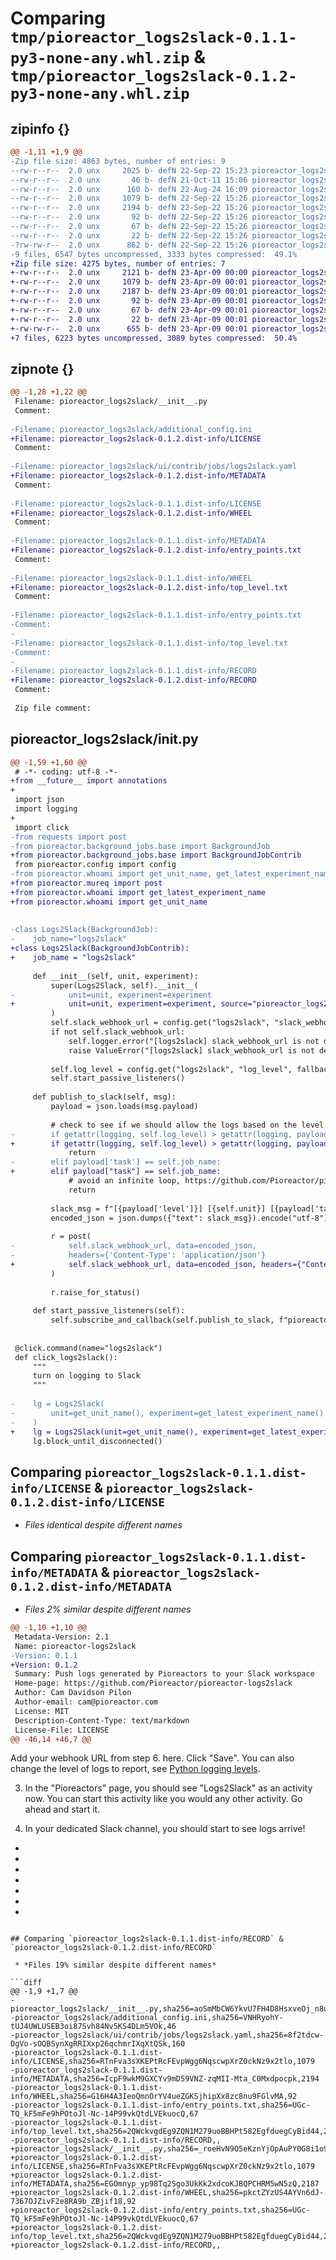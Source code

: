 # Comparing `tmp/pioreactor_logs2slack-0.1.1-py3-none-any.whl.zip` & `tmp/pioreactor_logs2slack-0.1.2-py3-none-any.whl.zip`

## zipinfo {}

```diff
@@ -1,11 +1,9 @@
-Zip file size: 4863 bytes, number of entries: 9
--rw-r--r--  2.0 unx     2025 b- defN 22-Sep-22 15:23 pioreactor_logs2slack/__init__.py
--rw-r--r--  2.0 unx       46 b- defN 21-Oct-11 15:06 pioreactor_logs2slack/additional_config.ini
--rw-r--r--  2.0 unx      160 b- defN 22-Aug-24 16:09 pioreactor_logs2slack/ui/contrib/jobs/logs2slack.yaml
--rw-r--r--  2.0 unx     1079 b- defN 22-Sep-22 15:26 pioreactor_logs2slack-0.1.1.dist-info/LICENSE
--rw-r--r--  2.0 unx     2194 b- defN 22-Sep-22 15:26 pioreactor_logs2slack-0.1.1.dist-info/METADATA
--rw-r--r--  2.0 unx       92 b- defN 22-Sep-22 15:26 pioreactor_logs2slack-0.1.1.dist-info/WHEEL
--rw-r--r--  2.0 unx       67 b- defN 22-Sep-22 15:26 pioreactor_logs2slack-0.1.1.dist-info/entry_points.txt
--rw-r--r--  2.0 unx       22 b- defN 22-Sep-22 15:26 pioreactor_logs2slack-0.1.1.dist-info/top_level.txt
-?rw-rw-r--  2.0 unx      862 b- defN 22-Sep-22 15:26 pioreactor_logs2slack-0.1.1.dist-info/RECORD
-9 files, 6547 bytes uncompressed, 3333 bytes compressed:  49.1%
+Zip file size: 4275 bytes, number of entries: 7
+-rw-r--r--  2.0 unx     2121 b- defN 23-Apr-09 00:00 pioreactor_logs2slack/__init__.py
+-rw-r--r--  2.0 unx     1079 b- defN 23-Apr-09 00:01 pioreactor_logs2slack-0.1.2.dist-info/LICENSE
+-rw-r--r--  2.0 unx     2187 b- defN 23-Apr-09 00:01 pioreactor_logs2slack-0.1.2.dist-info/METADATA
+-rw-r--r--  2.0 unx       92 b- defN 23-Apr-09 00:01 pioreactor_logs2slack-0.1.2.dist-info/WHEEL
+-rw-r--r--  2.0 unx       67 b- defN 23-Apr-09 00:01 pioreactor_logs2slack-0.1.2.dist-info/entry_points.txt
+-rw-r--r--  2.0 unx       22 b- defN 23-Apr-09 00:01 pioreactor_logs2slack-0.1.2.dist-info/top_level.txt
+-rw-rw-r--  2.0 unx      655 b- defN 23-Apr-09 00:01 pioreactor_logs2slack-0.1.2.dist-info/RECORD
+7 files, 6223 bytes uncompressed, 3089 bytes compressed:  50.4%
```

## zipnote {}

```diff
@@ -1,28 +1,22 @@
 Filename: pioreactor_logs2slack/__init__.py
 Comment: 
 
-Filename: pioreactor_logs2slack/additional_config.ini
+Filename: pioreactor_logs2slack-0.1.2.dist-info/LICENSE
 Comment: 
 
-Filename: pioreactor_logs2slack/ui/contrib/jobs/logs2slack.yaml
+Filename: pioreactor_logs2slack-0.1.2.dist-info/METADATA
 Comment: 
 
-Filename: pioreactor_logs2slack-0.1.1.dist-info/LICENSE
+Filename: pioreactor_logs2slack-0.1.2.dist-info/WHEEL
 Comment: 
 
-Filename: pioreactor_logs2slack-0.1.1.dist-info/METADATA
+Filename: pioreactor_logs2slack-0.1.2.dist-info/entry_points.txt
 Comment: 
 
-Filename: pioreactor_logs2slack-0.1.1.dist-info/WHEEL
+Filename: pioreactor_logs2slack-0.1.2.dist-info/top_level.txt
 Comment: 
 
-Filename: pioreactor_logs2slack-0.1.1.dist-info/entry_points.txt
-Comment: 
-
-Filename: pioreactor_logs2slack-0.1.1.dist-info/top_level.txt
-Comment: 
-
-Filename: pioreactor_logs2slack-0.1.1.dist-info/RECORD
+Filename: pioreactor_logs2slack-0.1.2.dist-info/RECORD
 Comment: 
 
 Zip file comment:
```

## pioreactor_logs2slack/__init__.py

```diff
@@ -1,59 +1,60 @@
 # -*- coding: utf-8 -*-
+from __future__ import annotations
+
 import json
 import logging
+
 import click
-from requests import post
-from pioreactor.background_jobs.base import BackgroundJob
+from pioreactor.background_jobs.base import BackgroundJobContrib
 from pioreactor.config import config
-from pioreactor.whoami import get_unit_name, get_latest_experiment_name
+from pioreactor.mureq import post
+from pioreactor.whoami import get_latest_experiment_name
+from pioreactor.whoami import get_unit_name
 
 
-class Logs2Slack(BackgroundJob):
-    job_name="logs2slack"
+class Logs2Slack(BackgroundJobContrib):
+    job_name = "logs2slack"
 
     def __init__(self, unit, experiment):
         super(Logs2Slack, self).__init__(
-            unit=unit, experiment=experiment
+            unit=unit, experiment=experiment, source="pioreactor_logs2slack"
         )
         self.slack_webhook_url = config.get("logs2slack", "slack_webhook_url")
         if not self.slack_webhook_url:
             self.logger.error("[logs2slack] slack_webhook_url is not defined in your config.ini.")
             raise ValueError("[logs2slack] slack_webhook_url is not defined in your config.ini.")
 
         self.log_level = config.get("logs2slack", "log_level", fallback="INFO")
         self.start_passive_listeners()
 
     def publish_to_slack(self, msg):
         payload = json.loads(msg.payload)
 
         # check to see if we should allow the logs based on the level.
-        if getattr(logging, self.log_level) > getattr(logging, payload['level']):
+        if getattr(logging, self.log_level) > getattr(logging, payload["level"]):
             return
-        elif payload['task'] == self.job_name:
+        elif payload["task"] == self.job_name:
             # avoid an infinite loop, https://github.com/Pioreactor/pioreactor-logs2slack/issues/2
             return
 
         slack_msg = f"[{payload['level']}] [{self.unit}] [{payload['task']}] {payload['message']}"
         encoded_json = json.dumps({"text": slack_msg}).encode("utf-8")
 
         r = post(
-            self.slack_webhook_url, data=encoded_json,
-            headers={'Content-Type': 'application/json'}
+            self.slack_webhook_url, data=encoded_json, headers={"Content-Type": "application/json"}
         )
 
         r.raise_for_status()
 
     def start_passive_listeners(self):
         self.subscribe_and_callback(self.publish_to_slack, f"pioreactor/{self.unit}/+/logs/+")
 
 
 @click.command(name="logs2slack")
 def click_logs2slack():
     """
     turn on logging to Slack
     """
 
-    lg = Logs2Slack(
-        unit=get_unit_name(), experiment=get_latest_experiment_name()
-    )
+    lg = Logs2Slack(unit=get_unit_name(), experiment=get_latest_experiment_name())
     lg.block_until_disconnected()
```

## Comparing `pioreactor_logs2slack-0.1.1.dist-info/LICENSE` & `pioreactor_logs2slack-0.1.2.dist-info/LICENSE`

 * *Files identical despite different names*

## Comparing `pioreactor_logs2slack-0.1.1.dist-info/METADATA` & `pioreactor_logs2slack-0.1.2.dist-info/METADATA`

 * *Files 2% similar despite different names*

```diff
@@ -1,10 +1,10 @@
 Metadata-Version: 2.1
 Name: pioreactor-logs2slack
-Version: 0.1.1
+Version: 0.1.2
 Summary: Push logs generated by Pioreactors to your Slack workspace
 Home-page: https://github.com/Pioreactor/pioreactor-logs2slack
 Author: Cam Davidson Pilon
 Author-email: cam@pioreactor.com
 License: MIT
 Description-Content-Type: text/markdown
 License-File: LICENSE
@@ -46,14 +46,7 @@
 ```
 
 Add your webhook URL from step 6. here. Click "Save". You can also change the level of logs to report, see [Python logging levels](https://docs.python.org/3/library/logging.html#logging-levels).
 
 3. In the "Pioreactors" page, you should see "Logs2Slack" as an activity now. You can start this activity like you would any other activity. Go ahead and start it.
 
 4. In your dedicated Slack channel, you should start to see logs arrive!
-
-
-
-
-
-
-
```

## Comparing `pioreactor_logs2slack-0.1.1.dist-info/RECORD` & `pioreactor_logs2slack-0.1.2.dist-info/RECORD`

 * *Files 19% similar despite different names*

```diff
@@ -1,9 +1,7 @@
-pioreactor_logs2slack/__init__.py,sha256=aoSmMbCW6YkvU7FH4D8HsxveOj_n8uCq0lBB4na6qf0,2025
-pioreactor_logs2slack/additional_config.ini,sha256=VNHRyohY-tUJ4UWLUSEB3oi87Svh84Nv5KS4DLm5VOk,46
-pioreactor_logs2slack/ui/contrib/jobs/logs2slack.yaml,sha256=8f2tdcw-DgVo-sOQBSynXgRRIXxp26qchmrIXqXtQSk,160
-pioreactor_logs2slack-0.1.1.dist-info/LICENSE,sha256=RTnFva3sXKEPtRcFEvpWgg6NqscwpXrZ0ckNz9x2tlo,1079
-pioreactor_logs2slack-0.1.1.dist-info/METADATA,sha256=IcpF9wkM9GXCYv9mD59VNZ-zqMII-Mta_C0Mxdpocpk,2194
-pioreactor_logs2slack-0.1.1.dist-info/WHEEL,sha256=G16H4A3IeoQmnOrYV4ueZGKSjhipXx8zc8nu9FGlvMA,92
-pioreactor_logs2slack-0.1.1.dist-info/entry_points.txt,sha256=UGc-TQ_kF5mFe9hPOtoJl-Nc-14P99vkQtdLVEkuocQ,67
-pioreactor_logs2slack-0.1.1.dist-info/top_level.txt,sha256=2QWckvgdEg9ZQN1M279uoBBHPt582EgfduegCyBid44,22
-pioreactor_logs2slack-0.1.1.dist-info/RECORD,,
+pioreactor_logs2slack/__init__.py,sha256=_roeHvN9O5eKznYjOpAuPY0G8i1o9m5F_x6JQ4l247o,2121
+pioreactor_logs2slack-0.1.2.dist-info/LICENSE,sha256=RTnFva3sXKEPtRcFEvpWgg6NqscwpXrZ0ckNz9x2tlo,1079
+pioreactor_logs2slack-0.1.2.dist-info/METADATA,sha256=EGOmnyp_yp98Tq2Sgo3UkKk2xdcoKJBQPCHRM5wN5zQ,2187
+pioreactor_logs2slack-0.1.2.dist-info/WHEEL,sha256=pkctZYzUS4AYVn6dJ-7367OJZivF2e8RA9b_ZBjif18,92
+pioreactor_logs2slack-0.1.2.dist-info/entry_points.txt,sha256=UGc-TQ_kF5mFe9hPOtoJl-Nc-14P99vkQtdLVEkuocQ,67
+pioreactor_logs2slack-0.1.2.dist-info/top_level.txt,sha256=2QWckvgdEg9ZQN1M279uoBBHPt582EgfduegCyBid44,22
+pioreactor_logs2slack-0.1.2.dist-info/RECORD,,
```

